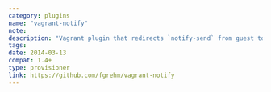 ```yaml
---
category: plugins
name: "vagrant-notify"
note: 
description: "Vagrant plugin that redirects `notify-send` from guest to host machine and notifies provisioning status"
tags:
date: 2014-03-13
compat: 1.4+
type: provisioner
link: https://github.com/fgrehm/vagrant-notify
---
```

